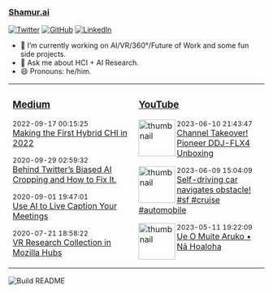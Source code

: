 ### [Shamur.ai](https://shamur.ai)
<a href="https://twitter.com/ayman"><img src="https://img.shields.io/twitter/follow/ayman?label=Twitter&style=social" alt="Twitter"></a>
<a href="https://github.com/ayman"><img src="https://img.shields.io/github/followers/ayman.svg?label=GitHub&style=social" alt="GitHub"></a>
<a href="https://www.linkedin.com/in/aymans"><img src="https://img.shields.io/badge/LinkedIn--_.svg?style=social&logo=linkedin" alt="LinkedIn"></a>

- 🔭 I’m currently working on AI/VR/360°/Future of Work and some fun side projects.
- 💬 Ask me about HCI + AI Research.
- 😄 Pronouns: he/him.


<table>
<tr>
<td valign="top" width="33%">

### [Medium](https://medium.com/@ayman)
<!-- medium starts -->
<p><sub>2022-09-17 00:15:25</sub> <br /> <a href='https://medium.com/sigchi/making-the-first-hybrid-chi-in-2022-11636b43be0a?source=rss-fee698eab874------2'>Making the First Hybrid CHI in 2022</a> </p>
<p><sub>2020-09-29 02:59:32</sub> <br /> <a href='https://medium.com/swlh/behind-twitters-biased-ai-cropping-and-how-to-fix-it-c0bff96c8d3e?source=rss-fee698eab874------2'>Behind Twitter’s Biased AI Cropping and How to Fix It.</a> </p>
<p><sub>2020-09-01 19:47:01</sub> <br /> <a href='https://medium.com/swlh/use-ai-to-live-caption-your-meetings-14e4a2d2da3a?source=rss-fee698eab874------2'>Use AI to Live Caption Your Meetings</a> </p>
<p><sub>2020-07-21 18:58:22</sub> <br /> <a href='https://ayman.medium.com/vr-research-in-mozilla-hubs-63fd3002eedf?source=rss-fee698eab874------2'>VR Research Collection in Mozilla Hubs</a> </p>
<!-- medium ends -->

</td>
<td valign="top" width="34%">

### [YouTube](https://www.youtube.com/channel/UCLwPj90ORTlgIo4Qrnt5N1w?view_as=subscriber)
<!-- youtube starts -->
<div style='clear: both;'> <p><img alt='thumbnail' src='https://i4.ytimg.com/vi/7MtrDZV1sCI/hqdefault.jpg'  width='72' align='left' /> <sub>2023-06-10 21:43:47</sub><br /> <a href='https://www.youtube.com/watch?v=7MtrDZV1sCI'>Channel Takeover! Pioneer DDJ-FLX4 Unboxing</a></p></div>
<div style='clear: both;'> <p><img alt='thumbnail' src='https://i1.ytimg.com/vi/p3jGaalyBkg/hqdefault.jpg'  width='72' align='left' /> <sub>2023-06-09 15:04:09</sub><br /> <a href='https://www.youtube.com/watch?v=p3jGaalyBkg'>Self-driving car navigates obstacle! #sf #cruise #automobile</a></p></div>
<div style='clear: both;'> <p><img alt='thumbnail' src='https://i3.ytimg.com/vi/F7S_VZNA38s/hqdefault.jpg'  width='72' align='left' /> <sub>2023-05-11 19:22:09</sub><br /> <a href='https://www.youtube.com/watch?v=F7S_VZNA38s'>Ue O Muite Aruko • Nā Hoaloha</a></p></div>
<!-- youtube ends -->
<div style='clear: both;'></div>
</td>
</tr>
</table>

![Build README](https://github.com/ayman/ayman/workflows/Build%20README/badge.svg)

<!--
**ayman/ayman** is a ✨ _special_ ✨ repository because its `README.md` (this file) appears on your GitHub profile.

Here are some ideas to get you started:

- 🔭 I’m currently working on ...
- 🌱 I’m currently learning ...
- 👯 I’m looking to collaborate on ...
- 🤔 I’m looking for help with ...
- 💬 Ask me about ...
- 📫 How to reach me: ...
- 😄 Pronouns: ...
- ⚡ Fun fact: ...
-->
